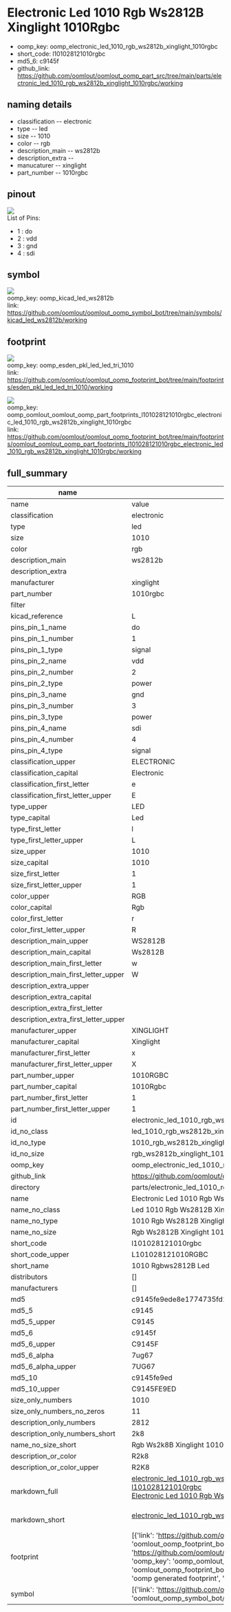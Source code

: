 # Electronic Led 1010 Rgb Ws2812B Xinglight 1010Rgbc

  
* oomp_key: oomp_electronic_led_1010_rgb_ws2812b_xinglight_1010rgbc 
* short_code: l101028121010rgbc
* md5_6: c9145f  
* github_link: https://github.com/oomlout/oomlout_oomp_part_src/tree/main/parts/electronic_led_1010_rgb_ws2812b_xinglight_1010rgbc/working  
## naming details
* classification -- electronic
* type -- led
* size -- 1010
* color -- rgb
* description_main -- ws2812b
* description_extra -- 
* manucaturer -- xinglight
* part_number -- 1010rgbc
## pinout
![](working_pinout_600.png)  
List of Pins:

* 1 : do
* 2 : vdd
* 3 : gnd
* 4 : sdi


## symbol

![](symbol/{index}/working/working_600.png)  
oomp_key: oomp_kicad_led_ws2812b  
link: https://github.com/oomlout/oomlout_oomp_symbol_bot/tree/main/symbols/kicad_led_ws2812b/working  

## footprint

![](footprint/{index}/working/working_600.png)  
oomp_key: oomp_esden_pkl_led_led_tri_1010  
link: https://github.com/oomlout/oomlout_oomp_footprint_bot/tree/main/footprints/esden_pkl_led_led_tri_1010/working  

![](footprint/{index}/working/working_600.png)  
oomp_key: oomp_oomlout_oomlout_oomp_part_footprints_l101028121010rgbc_electronic_led_1010_rgb_ws2812b_xinglight_1010rgbc  
link: https://github.com/oomlout/oomlout_oomp_footprint_bot/tree/main/footprints/oomlout_oomlout_oomp_part_footprints_l101028121010rgbc_electronic_led_1010_rgb_ws2812b_xinglight_1010rgbc/working  

## full_summary
| name | value | 
| --- | --- | 
| name | value | 
| classification | electronic | 
| type | led | 
| size | 1010 | 
| color | rgb | 
| description_main | ws2812b | 
| description_extra |  | 
| manufacturer | xinglight | 
| part_number | 1010rgbc | 
| filter |  | 
| kicad_reference | L | 
| pins_pin_1_name | do | 
| pins_pin_1_number | 1 | 
| pins_pin_1_type | signal | 
| pins_pin_2_name | vdd | 
| pins_pin_2_number | 2 | 
| pins_pin_2_type | power | 
| pins_pin_3_name | gnd | 
| pins_pin_3_number | 3 | 
| pins_pin_3_type | power | 
| pins_pin_4_name | sdi | 
| pins_pin_4_number | 4 | 
| pins_pin_4_type | signal | 
| classification_upper | ELECTRONIC | 
| classification_capital | Electronic | 
| classification_first_letter | e | 
| classification_first_letter_upper | E | 
| type_upper | LED | 
| type_capital | Led | 
| type_first_letter | l | 
| type_first_letter_upper | L | 
| size_upper | 1010 | 
| size_capital | 1010 | 
| size_first_letter | 1 | 
| size_first_letter_upper | 1 | 
| color_upper | RGB | 
| color_capital | Rgb | 
| color_first_letter | r | 
| color_first_letter_upper | R | 
| description_main_upper | WS2812B | 
| description_main_capital | Ws2812B | 
| description_main_first_letter | w | 
| description_main_first_letter_upper | W | 
| description_extra_upper |  | 
| description_extra_capital |  | 
| description_extra_first_letter |  | 
| description_extra_first_letter_upper |  | 
| manufacturer_upper | XINGLIGHT | 
| manufacturer_capital | Xinglight | 
| manufacturer_first_letter | x | 
| manufacturer_first_letter_upper | X | 
| part_number_upper | 1010RGBC | 
| part_number_capital | 1010Rgbc | 
| part_number_first_letter | 1 | 
| part_number_first_letter_upper | 1 | 
| id | electronic_led_1010_rgb_ws2812b_xinglight_1010rgbc | 
| id_no_class | led_1010_rgb_ws2812b_xinglight_1010rgbc | 
| id_no_type | 1010_rgb_ws2812b_xinglight_1010rgbc | 
| id_no_size | rgb_ws2812b_xinglight_1010rgbc | 
| oomp_key | oomp_electronic_led_1010_rgb_ws2812b_xinglight_1010rgbc | 
| github_link | https://github.com/oomlout/oomlout_oomp_part_src/tree/main/parts/electronic_led_1010_rgb_ws2812b_xinglight_1010rgbc/working | 
| directory | parts/electronic_led_1010_rgb_ws2812b_xinglight_1010rgbc | 
| name | Electronic Led 1010 Rgb Ws2812B Xinglight 1010Rgbc | 
| name_no_class | Led 1010 Rgb Ws2812B Xinglight 1010Rgbc | 
| name_no_type | 1010 Rgb Ws2812B Xinglight 1010Rgbc | 
| name_no_size | Rgb Ws2812B Xinglight 1010Rgbc | 
| short_code | l101028121010rgbc | 
| short_code_upper | L101028121010RGBC | 
| short_name | 1010 Rgbws2812B Led | 
| distributors | [] | 
| manufacturers | [] | 
| md5 | c9145fe9ede8e1774735fd150a6d82f7 | 
| md5_5 | c9145 | 
| md5_5_upper | C9145 | 
| md5_6 | c9145f | 
| md5_6_upper | C9145F | 
| md5_6_alpha | 7ug67 | 
| md5_6_alpha_upper | 7UG67 | 
| md5_10 | c9145fe9ed | 
| md5_10_upper | C9145FE9ED | 
| size_only_numbers | 1010 | 
| size_only_numbers_no_zeros | 11 | 
| description_only_numbers | 2812 | 
| description_only_numbers_short | 2k8 | 
| name_no_size_short | Rgb Ws2k8B Xinglight 1010Rgbc | 
| description_or_color | R2k8 | 
| description_or_color_upper | R2K8 | 
| markdown_full | [electronic_led_1010_rgb_ws2812b_xinglight_1010rgbc](https://github.com/oomlout/oomlout_oomp_part_src/tree/main/parts/electronic_led_1010_rgb_ws2812b_xinglight_1010rgbc/working)<br>[l101028121010rgbc](https://github.com/oomlout/oomlout_oomp_part_src/tree/main/parts/electronic_led_1010_rgb_ws2812b_xinglight_1010rgbc/working)<br>[Electronic Led 1010 Rgb Ws2812B Xinglight 1010Rgbc](https://github.com/oomlout/oomlout_oomp_part_src/tree/main/parts/electronic_led_1010_rgb_ws2812b_xinglight_1010rgbc/working)<br><br> | 
| markdown_short | [electronic_led_1010_rgb_ws2812b_xinglight_1010rgbc](https://github.com/oomlout/oomlout_oomp_part_src/tree/main/parts/electronic_led_1010_rgb_ws2812b_xinglight_1010rgbc/working)<br><br> | 
| footprint | [{'link': 'https://github.com/oomlout/oomlout_oomp_footprint_bot/tree/main/foootprntss/esden_pkl_led_led_tri_1010', 'oomp_key': 'oomp_esden_pkl_led_led_tri_1010', 'directory': 'oomlout_oomp_footprint_bot/footprints/esden_pkl_led_led_tri_1010//working/working.kicad_mod', 'note': 'source footprint esden_pkl_led_led_tri_1010', 'index': 0}, {'link': 'https://github.com/oomlout/oomlout_oomp_footprint_bot/tree/main/foootprntss/oomlout_oomlout_oomp_part_footprints_l101028121010rgbc_electronic_led_1010_rgb_ws2812b_xinglight_1010rgbc', 'oomp_key': 'oomp_oomlout_oomlout_oomp_part_footprints_l101028121010rgbc_electronic_led_1010_rgb_ws2812b_xinglight_1010rgbc', 'directory': 'oomlout_oomp_footprint_bot/footprints/oomlout_oomlout_oomp_part_footprints_l101028121010rgbc_electronic_led_1010_rgb_ws2812b_xinglight_1010rgbc//working/working.kicad_mod', 'note': 'oomp generated footprint', 'index': 1}] | 
| symbol | [{'link': 'https://github.com/oomlout/oomlout_oomp_symbol_bot/tree/main/symbols/kicad_led_ws2812b', 'oomp_key': 'oomp_kicad_led_ws2812b', 'directory': 'oomlout_oomp_symbol_bot/symbols/kicad_led_ws2812b//working/working.kicad_sym', 'index': 0}] | 
